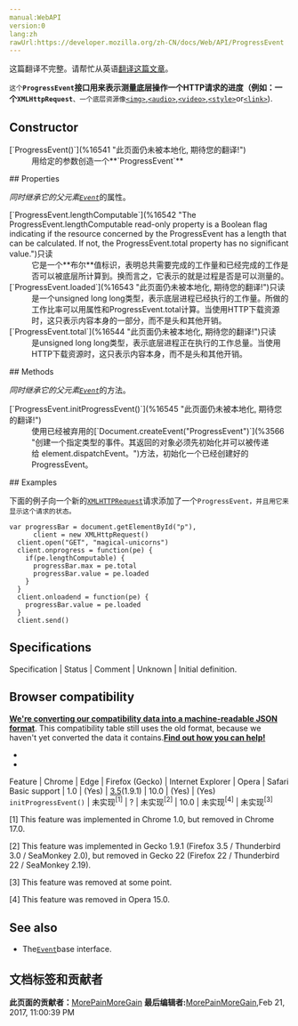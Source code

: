 ```yaml
---
manual:WebAPI
version:0
lang:zh
rawUrl:https://developer.mozilla.org/zh-CN/docs/Web/API/ProgressEvent
---
```




这篇翻译不完整。请帮忙从英语[翻译这篇文章](%16539 "")。






`这个`**`ProgressEvent`**接口用来表示测量底层操作一个HTTP请求的进度（例如：一个**`XMLHttpRequest`**`、一个底层资源像`[`<img>`](%139 "HTML Image 元素（ <img> ）代表文档中的一个图像。"),[`<audio>`](%148 "HTML <audio> 元素用于在文档中表示音频内容。 <audio> 元素可以包含多个音频资源， 这些音频资源可以使用 src 属性或者<source> 元素来进行描述； 浏览器将会选择最合适的一个来使用。对于不支持<audio>元素的浏览器，<audio>元素也可以作为浏览器不识别的内容加入到文档中。"),[`<video>`](%30 "HTML <video> 元素 用于在HTML或者XHTML文档中嵌入视频内容。"),[`<style>`](%16540 "HTML的<style>元素包含了文档的样式化信息或者文档的一部分，该标签的样式信息通常是CSS的格式。")or[`<link>`](%12815 "HTML 中<link>元素指定了外部资源与当前文档的关系。 这个元素的用途包括为导航定义一个关系框架。这个元素经常用来链接样式表（如CSS文件）。")).


## Constructor<a name="Constructor"></a>
<dl><dt>[`ProgressEvent()`](%16541 "此页面仍未被本地化, 期待您的翻译!")</dt><dd>用给定的参数创造一个**`ProgressEvent`**</dd></dl>
## Properties<a name="Properties"></a>


<em>同时继承它的父元素</em><em>[`Event`](%2693 "此页面仍未被本地化, 期待您的翻译!")</em>的属性。

<dl><dt>[`ProgressEvent.lengthComputable`](%16542 "The ProgressEvent.lengthComputable read-only property is a Boolean flag indicating if the resource concerned by the ProgressEvent has a length that can be calculated. If not, the ProgressEvent.total property has no significant value.")只读</dt><dd>它是一个**布尔**值标识，表明总共需要完成的工作量和已经完成的工作是否可以被底层所计算到。换而言之，它表示的就是过程是否是可以测量的。</dd><dt>[`ProgressEvent.loaded`](%16543 "此页面仍未被本地化, 期待您的翻译!")只读</dt><dd>是一个unsigned long long类型，表示底层进程已经执行的工作量。所做的工作比率可以用属性和ProgressEvent.total计算。当使用HTTP下载资源时，这只表示内容本身的一部分，而不是头和其他开销。</dd><dt>[`ProgressEvent.total`](%16544 "此页面仍未被本地化, 期待您的翻译!")只读</dt><dd>是unsigned long long类型，表示底层进程正在执行的工作总量。当使用HTTP下载资源时，这只表示内容本身，而不是头和其他开销。</dd></dl>
## Methods<a name="Methods"></a>
<dl></dl>

<em>同时继承它的父元素</em><em>[`Event`](%2693 "此页面仍未被本地化, 期待您的翻译!")</em>的方法。

<dl><dt>[`ProgressEvent.initProgressEvent()`](%16545 "此页面仍未被本地化, 期待您的翻译!")<i></i><i></i></dt><dd>使用已经被弃用的[`Document.createEvent("ProgressEvent")`](%3566 "创建一个指定类型的事件。其返回的对象必须先初始化并可以被传递给 element.dispatchEvent。")方法，初始化一个已经创建好的ProgressEvent。</dd></dl>
## Examples<a name="Examples"></a>


下面的例子向一个新的[`XMLHTTPRequest`](%11449 "XMLHttpRequest 是一个 API，它为客户端提供了在客户端和服务器之间传输数据的功能。它提供了一个通过 URL 来获取数据的简单方式，并且不会使整个页面刷新。这使得网页只更新一部分页面而不会打扰到用户。XMLHttpRequest 在 AJAX 中被大量使用。")请求添加了一个`ProgressEvent，并且用它来显示这个请求的状态。`


```
var progressBar = document.getElementById("p"),
      client = new XMLHttpRequest()
  client.open("GET", "magical-unicorns")
  client.onprogress = function(pe) {
    if(pe.lengthComputable) {
      progressBar.max = pe.total
      progressBar.value = pe.loaded
    }
  }
  client.onloadend = function(pe) {
    progressBar.value = pe.loaded
  }
  client.send()
```

## Specifications<a name="Specifications"></a>
Specification | Status | Comment 
 | Unknown | Initial definition. 


## Browser compatibility<a name="Browser_compatibility"></a>


**[We&#39;re converting our compatibility data into a machine-readable JSON format](%3344 "")**. This compatibility table still uses the old format, because we haven&#39;t yet converted the data it contains.**[Find out how you can help!](%3392 "")**


* 
* 
Feature | Chrome | Edge | Firefox (Gecko) | Internet Explorer | Opera | Safari 
Basic support | 1.0 | (Yes) | [3.5](%3393 "Released on 2009-06-30.")(1.9.1) | 10.0 | (Yes) | (Yes) 
`initProgressEvent()`<i></i><i></i> | 未实现<sup>[1]</sup> | ? | 未实现<sup>[2]</sup> | 10.0 | 未实现<sup>[4]</sup> | 未实现<sup>[3]</sup> 





[1] This feature was implemented in Chrome 1.0, but removed in Chrome 17.0.



[2] This feature was implemented in Gecko 1.9.1 (Firefox 3.5 / Thunderbird 3.0 / SeaMonkey 2.0), but removed in Gecko 22 (Firefox 22 / Thunderbird 22 / SeaMonkey 2.19).



[3] This feature was removed at some point.



[4] This feature was removed in Opera 15.0.


## See also<a name="See_also"></a>

* The[`Event`](%2693 "此页面仍未被本地化, 期待您的翻译!")base interface.



## 文档标签和贡献者
**此页面的贡献者：**[MorePainMoreGain](%16546 "")
**最后编辑者:**[MorePainMoreGain](%16546 ""),<time>Feb 21, 2017, 11:00:39 PM</time>


